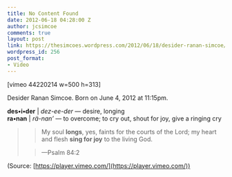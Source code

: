 ```yaml
---
title: No Content Found
date: 2012-06-18 04:28:00 Z
author: jcsimcoe
comments: true
layout: post
link: https://thesimcoes.wordpress.com/2012/06/18/desider-ranan-simcoe/
wordpress_id: 256
post_format:
- Video
---
```


[vimeo 44220214 w=500 h=313]





Desider Ranan Simcoe. Born on June 4, 2012 at 11:15pm.




**des•i•der** | _dez-ee-der_ — desire, longing  
**ra•nan** | _rä-nan’_ — to overcome; to cry out, shout for joy, give a ringing cry




<blockquote>

> 
> My soul **longs**, yes, faints for the courts of the Lord; my heart and flesh **sing for joy** to the living God.
> 
> 

> 
> —Psalm 84:2
> 
> 
</blockquote>




(Source: [https://player.vimeo.com/](https://player.vimeo.com/))
